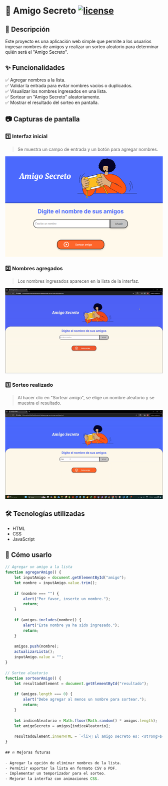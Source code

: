 # 🎉 Amigo Secreto [![license](https://img.shields.io/badge/license-MIT-blue.svg)](https://opensource.org/licenses/MIT)

## 📌 Descripción

Este proyecto es una aplicación web simple que permite a los usuarios ingresar nombres de amigos y realizar un sorteo aleatorio para determinar quién será el "Amigo Secreto".

## ✨ Funcionalidades

✅ Agregar nombres a la lista.  
✅ Validar la entrada para evitar nombres vacíos o duplicados.  
✅ Visualizar los nombres ingresados en una lista.  
✅ Sortear un "Amigo Secreto" aleatoriamente.  
✅ Mostrar el resultado del sorteo en pantalla.  

## 📷 Capturas de pantalla

### 1️⃣ **Interfaz inicial**

> Se muestra un campo de entrada y un botón para agregar nombres.

![Interfaz inicial](assets/interfaz_inicial.png)

### 2️⃣ **Nombres agregados**

> Los nombres ingresados aparecen en la lista de la interfaz.

![Nombres agregados](assets/nombres_agregados.gif)

### 3️⃣ **Sorteo realizado**

> Al hacer clic en "Sortear amigo", se elige un nombre aleatorio y se muestra el resultado.

![Sorteo realizado](assets/sorteo_realizado.gif)

## 🛠️ Tecnologías utilizadas

- HTML
- CSS
- JavaScript

## 📌 Cómo usarlo

```javascript
// Agregar un amigo a la lista
function agregarAmigo() {
    let inputAmigo = document.getElementById("amigo");
    let nombre = inputAmigo.value.trim();

    if (nombre === "") {
        alert("Por favor, inserte un nombre.");
        return;
    }

    if (amigos.includes(nombre)) {
        alert("Este nombre ya ha sido ingresado.");
        return;
    }

    amigos.push(nombre);
    actualizarLista();
    inputAmigo.value = "";
}

// Sorteo aleatorio
function sortearAmigo() {
    let resultadoElement = document.getElementById("resultado");

    if (amigos.length === 0) {
        alert("Debe agregar al menos un nombre para sortear.");
        return;
    }

    let indiceAleatorio = Math.floor(Math.random() * amigos.length);
    let amigoSecreto = amigos[indiceAleatorio];

    resultadoElement.innerHTML = `<li>🎉 El amigo secreto es: <strong>${amigoSecreto}</strong> 🎉</li>`;
}

## 🔥 Mejoras futuras

- Agregar la opción de eliminar nombres de la lista.
- Permitir exportar la lista en formato CSV o PDF.
- Implementar un temporizador para el sorteo.
- Mejorar la interfaz con animaciones CSS.



